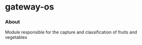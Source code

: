 gateway-os
==========

### About ###

Module responsible for the capture and classification of fruits and vegetables
